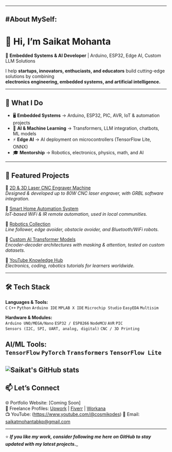 
-------------------------------------------------------------------------------------------------
#About MySelf:
-------------------------------------------------------------------------------------------------

# 👋 Hi, I’m Saikat Mohanta  

🚀 **Embedded Systems & AI Developer** | Arduino, ESP32, Edge AI, Custom LLM Solutions  

I help **startups, innovators, enthuciasts, and educators** build cutting-edge solutions by combining  
**electronics engineering, embedded systems, and artificial intelligence.**  

-------------------------------------------------------------------------------------------------

## 🔧 What I Do  
- 🖥️ **Embedded Systems** → Arduino, ESP32, PIC, AVR, IoT & automation projects  
- 🤖 **AI & Machine Learning** → Transformers, LLM integration, chatbots, ML models  
- ⚡ **Edge AI** → AI deployment on microcontrollers (TensorFlow Lite, ONNX)  
- 🎓 **Mentorship** → Robotics, electronics, physics, math, and AI  

--------------------------------------------------------------------------------------------------

## 📂 Featured Projects  

🔹 [2D & 3D Laser CNC Engraver Machine](#)  
*Designed & developed up to 80W CNC laser engraver, with GRBL software integration.*  

🔹 [Smart Home Automation System](#)  
*IoT-based WiFi & IR remote automation, used in local communities.*  

🔹 [Robotics Collection](#)  
*Line follower, edge avoider, obstacle avoider, and Bluetooth/WiFi robots.*  

🔹 [Custom AI Transformer Models](#)  
*Encoder-decoder architectures with masking & attention, tested on custom datasets.*  

🔹 [YouTube Knowledge Hub](https://www.youtube.com/channel/UCCzLPoawIEmqAn40Wdt9uCQ)  
*Electronics, coding, robotics tutorials for learners worldwide.*  

-------------------------------------------------------------------------------------------------

## 🛠️ Tech Stack  

**Languages & Tools:**  
`C` `C++` `Python` `Arduino IDE` `MPLAB X IDE` `Microchip Studio` `EasyEDA` `Multisim`  

**Hardware & Modules:**  
`Arduino UNO/MEGA/Nano` `ESP32 / ESP8266` `NodeMCU` `AVR` `PIC`  
`Sensors (I2C, SPI, UART, analog, digital)` `CNC / 3D Printing`  

**AI/ML Tools:**  
`TensorFlow` `PyTorch` `Transformers` `TensorFlow Lite`  
--------------------------------------------------------------------------------------------------
![Saikat's GitHub stats](https://github-readme-stats.vercel.app/api?username=SaikatMohanta&show_icons=true&theme=tokyonight)
--------------------------------------------------------------------------------------------------

## 📫 Let’s Connect  
🌐 Portfolio Website: [Coming Soon]  
💼 Freelance Profiles: [Upwork](#) | [Fiverr](#) | [Workana](#)  
📺 YouTube: (https://www.youtube.com/@cosmikodes) 
📧 Email: saikatmohantabkp@gmail.com  

---------------------------------------------------------------------------------------------------

⭐️ _____If you like my work, consider following me here on GitHub to stay updated with my latest projects.______  
